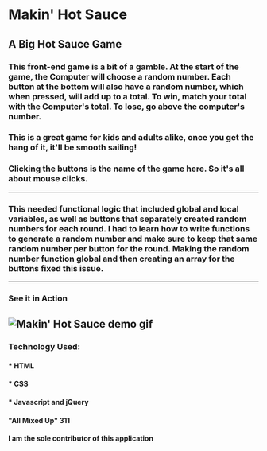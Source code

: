 # Makin' Hot Sauce

## **A Big Hot Sauce Game**

### This front-end game is a bit of a gamble. At the start of the game, the Computer will choose a random number. Each button at the bottom will also have a random number, which when pressed, will add up to a total. To win, match your total with the Computer's total. To lose, go above the computer's number. 

### This is a great game for kids and adults alike, once you get the hang of it, it'll be smooth sailing!

### Clicking the buttons is the name of the game here. So it's all about mouse clicks.
----------------------------------------------------------------------------------------
### This needed functional logic that included global and local variables, as well as buttons that separately created random numbers for each round. I had to learn how to write functions to generate a random number and make sure to keep that same random number per button for the round. Making the random number function global and then creating an array for the buttons fixed this issue.
----------------------------------------------------------------------------------------
### See it in Action
![Makin' Hot Sauce demo gif](./assets/images/makinhotsauce-demo.gif)
----------------------------------------------------------------------------------------
### Technology Used:
#### * HTML
#### * CSS
#### * Javascript and jQuery

#### "All Mixed Up" 311

#### I am the sole contributor of this application
